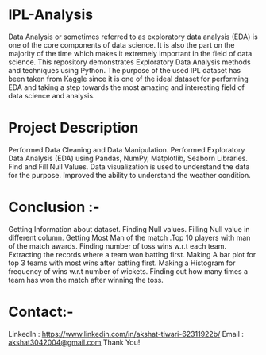# IPL-Analysis
Data Analysis or sometimes referred to as exploratory data analysis (EDA) is one of the core components of data science. It is also the part on the majority of the time which makes it extremely important in the field of data science. This repository demonstrates Exploratory Data Analysis methods and techniques using Python. The purpose of the used IPL dataset has been taken from Kaggle since it is one of the ideal dataset for performing EDA and taking a step towards the most amazing and interesting field of data science and analysis. 
# Project Description
Performed Data Cleaning and Data Manipulation. Performed Exploratory Data Analysis (EDA) using Pandas, NumPy, Matplotlib, Seaborn Libraries. Find and Fill Null Values. Data visualization is used to understand the data for the purpose. Improved the ability to understand the weather condition.

# Conclusion :-
Getting Information about dataset. Finding Null values. Filling Null value in different column.
Getting Most Man of the match .Top 10 players with man of the match awards.
Finding number of toss wins w.r.t each team.
Extracting the records where a team won batting first.
Making A bar plot for top 3 teams with most wins after batting first.
Making a Histogram for frequency of wins w.r.t number of wickets.
Finding out how many times a team has won the match after winning the toss.

# Contact:-
LinkedIn : https://www.linkedin.com/in/akshat-tiwari-62311922b/ Email : akshat3042004@gmail.com Thank You!

